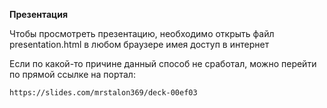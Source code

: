 **Презентация**

Чтобы просмотреть презентацию, необходимо открыть файл presentation.html
в любом браузере имея доступ в интернет

Если по какой-то причине данный способ не сработал, можно перейти
по прямой ссылке на портал:

`https://slides.com/mrstalon369/deck-00ef03`
